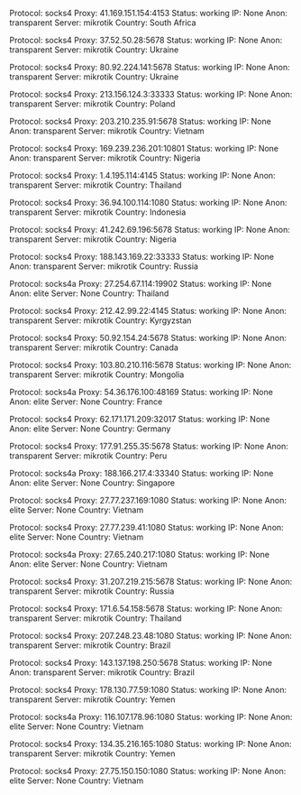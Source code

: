 Protocol: socks4
Proxy: 41.169.151.154:4153
Status: working
IP: None
Anon: transparent
Server: mikrotik
Country: South Africa

Protocol: socks4
Proxy: 37.52.50.28:5678
Status: working
IP: None
Anon: transparent
Server: mikrotik
Country: Ukraine

Protocol: socks4
Proxy: 80.92.224.141:5678
Status: working
IP: None
Anon: transparent
Server: mikrotik
Country: Ukraine

Protocol: socks4
Proxy: 213.156.124.3:33333
Status: working
IP: None
Anon: transparent
Server: mikrotik
Country: Poland

Protocol: socks4
Proxy: 203.210.235.91:5678
Status: working
IP: None
Anon: transparent
Server: mikrotik
Country: Vietnam

Protocol: socks4
Proxy: 169.239.236.201:10801
Status: working
IP: None
Anon: transparent
Server: mikrotik
Country: Nigeria

Protocol: socks4
Proxy: 1.4.195.114:4145
Status: working
IP: None
Anon: transparent
Server: mikrotik
Country: Thailand

Protocol: socks4
Proxy: 36.94.100.114:1080
Status: working
IP: None
Anon: transparent
Server: mikrotik
Country: Indonesia

Protocol: socks4
Proxy: 41.242.69.196:5678
Status: working
IP: None
Anon: transparent
Server: mikrotik
Country: Nigeria

Protocol: socks4
Proxy: 188.143.169.22:33333
Status: working
IP: None
Anon: transparent
Server: mikrotik
Country: Russia

Protocol: socks4a
Proxy: 27.254.67.114:19902
Status: working
IP: None
Anon: elite
Server: None
Country: Thailand

Protocol: socks4
Proxy: 212.42.99.22:4145
Status: working
IP: None
Anon: transparent
Server: mikrotik
Country: Kyrgyzstan

Protocol: socks4
Proxy: 50.92.154.24:5678
Status: working
IP: None
Anon: transparent
Server: mikrotik
Country: Canada

Protocol: socks4
Proxy: 103.80.210.116:5678
Status: working
IP: None
Anon: transparent
Server: mikrotik
Country: Mongolia

Protocol: socks4a
Proxy: 54.36.176.100:48169
Status: working
IP: None
Anon: elite
Server: None
Country: France

Protocol: socks4
Proxy: 62.171.171.209:32017
Status: working
IP: None
Anon: elite
Server: None
Country: Germany

Protocol: socks4
Proxy: 177.91.255.35:5678
Status: working
IP: None
Anon: transparent
Server: mikrotik
Country: Peru

Protocol: socks4a
Proxy: 188.166.217.4:33340
Status: working
IP: None
Anon: elite
Server: None
Country: Singapore

Protocol: socks4
Proxy: 27.77.237.169:1080
Status: working
IP: None
Anon: elite
Server: None
Country: Vietnam

Protocol: socks4
Proxy: 27.77.239.41:1080
Status: working
IP: None
Anon: elite
Server: None
Country: Vietnam

Protocol: socks4a
Proxy: 27.65.240.217:1080
Status: working
IP: None
Anon: elite
Server: None
Country: Vietnam

Protocol: socks4
Proxy: 31.207.219.215:5678
Status: working
IP: None
Anon: transparent
Server: mikrotik
Country: Russia

Protocol: socks4
Proxy: 171.6.54.158:5678
Status: working
IP: None
Anon: transparent
Server: mikrotik
Country: Thailand

Protocol: socks4
Proxy: 207.248.23.48:1080
Status: working
IP: None
Anon: transparent
Server: mikrotik
Country: Brazil

Protocol: socks4
Proxy: 143.137.198.250:5678
Status: working
IP: None
Anon: transparent
Server: mikrotik
Country: Brazil

Protocol: socks4
Proxy: 178.130.77.59:1080
Status: working
IP: None
Anon: transparent
Server: mikrotik
Country: Yemen

Protocol: socks4a
Proxy: 116.107.178.96:1080
Status: working
IP: None
Anon: elite
Server: None
Country: Vietnam

Protocol: socks4
Proxy: 134.35.216.165:1080
Status: working
IP: None
Anon: transparent
Server: mikrotik
Country: Yemen

Protocol: socks4
Proxy: 27.75.150.150:1080
Status: working
IP: None
Anon: elite
Server: None
Country: Vietnam

